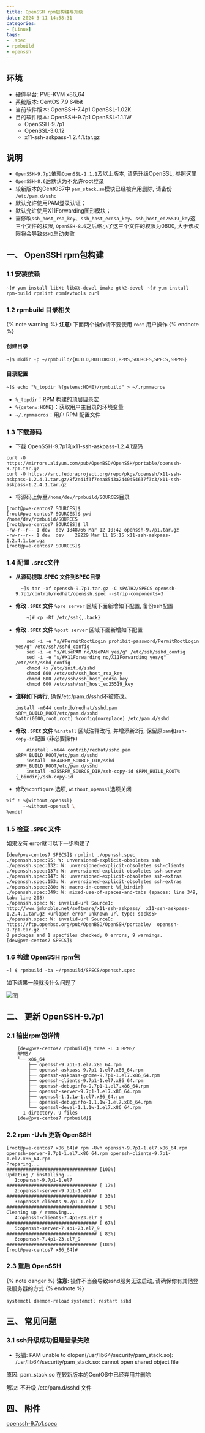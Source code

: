 ```yaml
---
title: OpenSSH rpm包构建与升级
date: 2024-3-11 14:58:31
categories: 
- [Linux]
tags: 
- .spec
- rpmbuild
- openssh
---
```



## 环境

  - 硬件平台: PVE-KVM x86_64
  - 系统版本: CentOS 7.9 64bit
  - 当前软件版本: OpenSSH-7.4p1  OpenSSL-1.02K
  - 目的软件版本: OpenSSH-9.7p1  OpenSSL-1.1.1W
    - OpenSSH-9.7p1
    - OpenSSL-3.0.12
    - x11-ssh-askpass-1.2.4.1.tar.gz

## 说明

  - ```OpenSSH-9.7p1```依赖```OpenSSL-1.1.1```及以上版本, 请先升级OpenSSL, [参照这里](https://hilyso.github.io/2024/03/07/081.openssl_rpm_build/)
  - ```OpenSSH-8.6```后默认为不允许root登录
  - 较新版本的CentOS7中 ```pam_stack.so```模块已经被弃用删除, 请备份 ```/etc/pam.d/sshd``` 
  - 默认允许使用PAM登录认证；
  - 默认允许使用X11Forwarding图形模块；
  - 需修改```ssh_host_rsa_key```、```ssh_host_ecdsa_key```、```ssh_host_ed25519_key```这三个文件的权限, ```OpenSSH-8.6```之后缩小了这三个文件的权限为0600, 大于该权限将会导致```SSHD```启动失败

## 一、 OpenSSH rpm包构建

### 1.1 安装依赖

  ``` ~]# yum install libXt libXt-devel imake gtk2-devel ```
  ``` ~]# yum install rpm-build rpmlint rpmdevtools curl```

### 1.2 rpmbuild 目录相关

{% note warning %}
**注意:**
下面两个操作请不要使用 ```root``` 用户操作
{% endnote %}

#### 创建目录
  ```~]$ mkdir -p ~/rpmbuild/{BUILD,BUILDROOT,RPMS,SOURCES,SPECS,SRPMS} ```

#### 目录配置
  ``` ~]$ echo "%_topdir %{getenv:HOME}/rpmbuild" > ~/.rpmmacros ```
  - ``` %_topdir ```：RPM 构建的顶层目录宏
  - ``` %{getenv:HOME} ```：获取用户主目录的环境变量
  - ``` ~/.rpmmacros ```：用户 RPM 配置文件


### 1.3 下载源码

  - 下载 OpenSSH-9.7p1和x11-ssh-askpass-1.2.4.1源码

  ``` shell
  curl -O https://mirrors.aliyun.com/pub/OpenBSD/OpenSSH/portable/openssh-9.7p1.tar.gz
  curl -O https://src.fedoraproject.org/repo/pkgs/openssh/x11-ssh-askpass-1.2.4.1.tar.gz/8f2e41f3f7eaa8543a2440454637f3c3/x11-ssh-askpass-1.2.4.1.tar.gz
  ```

  - 将源码上传至```/home/dev/rpmbuild/SOURCES```目录
  
  ``` shell
  [root@pve-centos7 SOURCES]$ 
  [root@pve-centos7 SOURCES]$ pwd
  /home/dev/rpmbuild/SOURCES
  [root@pve-centos7 SOURCES]$ ll
  -rw-r--r-- 1 dev  dev 1848766 Mar 12 10:42 openssh-9.7p1.tar.gz
  -rw-r--r-- 1 dev  dev    29229 Mar 11 15:15 x11-ssh-askpass-1.2.4.1.tar.gz
  [root@pve-centos7 SOURCES]$ 
  ```


### 1.4 配置 ```.SPEC```文件

  - **从源码提取.SPEC 文件到SPEC目录**
    ``` shell
      ~]$ tar -xf openssh-9.7p1.tar.gz -C $PATH2/SPECS openssh-9.7p1/contrib/redhat/openssh.spec --strip-components=3 
    ```

  - **修改 ```.SPEC``` 文件** ```%pre server``` 区域下面新增如下配置, 备份ssh配置
    ``` shell
        ~]# cp -Rf /etc/ssh{,.back}
    ```

  - **修改 ```.SPEC``` 文件** ```%post server``` 区域下面新增如下配置
    ``` shell
        sed -i -e "s/#PermitRootLogin prohibit-password/PermitRootLogin yes/g" /etc/ssh/sshd_config
        sed -i -e "s/#UsePAM no/UsePAM yes/g" /etc/ssh/sshd_config
        sed -i -e "s/#X11Forwarding no/X11Forwarding yes/g" /etc/ssh/sshd_config
        chmod +x /etc/init.d/sshd
        chmod 600 /etc/ssh/ssh_host_rsa_key
        chmod 600 /etc/ssh/ssh_host_ecdsa_key
        chmod 600 /etc/ssh/ssh_host_ed25519_key
    ```

  - **注释如下两行**, 确保/etc/pam.d/sshd不被修改。
    ``` shell
    install -m644 contrib/redhat/sshd.pam  $RPM_BUILD_ROOT/etc/pam.d/sshd
    %attr(0600,root,root) %config(noreplace) /etc/pam.d/sshd
    ```

  - **修改 ```.SPEC``` 文件** ```%install``` 区域注释改行, 并增添新2行, 保留原```pam```和```ssh-copy-id```配置 (非必要操作)
    ``` shell
        #install -m644 contrib/redhat/sshd.pam  $RPM_BUILD_ROOT/etc/pam.d/sshd
        install -m644RPM_SOURCE_DIR/sshd     $RPM_BUILD_ROOT/etc/pam.d/sshd
        install -m755RPM_SOURCE_DIR/ssh-copy-id $RPM_BUILD_ROOT%{_bindir}/ssh-copy-id
    ```
  - 修改```%configure``` 选项,  ```without_openssl```选项关闭
  ``` bash
  %if ! %{without_openssl}
        --without-openssl \
  %endif 
  ```


### 1.5 检查 ```.SPEC``` 文件

  如果没有 error就可以下一步构建了

  ``` shell
  [dev@pve-centos7 SPECS]$ rpmlint ./openssh.spec 
  ./openssh.spec:95: W: unversioned-explicit-obsoletes ssh
  ./openssh.spec:132: W: unversioned-explicit-obsoletes ssh-clients
  ./openssh.spec:137: W: unversioned-explicit-obsoletes ssh-server
  ./openssh.spec:147: W: unversioned-explicit-obsoletes ssh-extras
  ./openssh.spec:153: W: unversioned-explicit-obsoletes ssh-extras
  ./openssh.spec:280: W: macro-in-comment %{_bindir}
  ./openssh.spec:349: W: mixed-use-of-spaces-and-tabs (spaces: line 349, tab: line 208)
  ./openssh.spec: W: invalid-url Source1: http://www.jmknoble.net/software/x11-ssh-askpass/  x11-ssh-askpass-1.2.4.1.tar.gz <urlopen error unknown url type: socks5>
  ./openssh.spec: W: invalid-url Source0: https://ftp.openbsd.org/pub/OpenBSD/OpenSSH/portable/  openssh-9.7p1.tar.gz ''
  0 packages and 1 specfiles checked; 0 errors, 9 warnings.
  [dev@pve-centos7 SPECS]$ 
  ```


### 1.6 构建 OpenSSH rpm包

  ``` ~] $ rpmbuild -ba ~/rpmbuild/SPECS/openssh.spec ```

   如下结果一般就没什么问题了

 ![图](/images/082.openssh_rpm_build.md.01.png)



## 二、 更新 OpenSSH-9.7p1

### 2.1 输出rpm包详情

  ``` shell
      [dev@pve-centos7 rpmbuild]$ tree -L 3 RPMS/
      RPMS/
      └── x86_64
          ├── openssh-9.7p1-1.el7.x86_64.rpm
          ├── openssh-askpass-9.7p1-1.el7.x86_64.rpm
          ├── openssh-askpass-gnome-9.7p1-1.el7.x86_64.rpm
          ├── openssh-clients-9.7p1-1.el7.x86_64.rpm
          ├── openssh-debuginfo-9.7p1-1.el7.x86_64.rpm
          ├── openssh-server-9.7p1-1.el7.x86_64.rpm
          ├── openssl-1.1.1w-1.el7.x86_64.rpm
          ├── openssl-debuginfo-1.1.1w-1.el7.x86_64.rpm
          └── openssl-devel-1.1.1w-1.el7.x86_64.rpm
        1 directory, 9 files
      [dev@pve-centos7 rpmbuild]$ 
  ```

### 2.2 rpm -Uvh 更新 OpenSSH

``` shell
[root@pve-centos7 x86_64]# rpm -Uvh openssh-9.7p1-1.el7.x86_64.rpm openssh-server-9.7p1-1.el7.x86_64.rpm openssh-clients-9.7p1-1.el7.x86_64.rpm 
Preparing...                          ################################# [100%]
Updating / installing...
   1:openssh-9.7p1-1.el7              ################################# [ 17%]
   2:openssh-server-9.7p1-1.el7       ################################# [ 33%]
   3:openssh-clients-9.7p1-1.el7      ################################# [ 50%]
Cleaning up / removing...
   4:openssh-clients-7.4p1-23.el7_9   ################################# [ 67%]
   5:openssh-server-7.4p1-23.el7_9    ################################# [ 83%]
   6:openssh-7.4p1-23.el7_9           ################################# [100%]
[root@pve-centos7 x86_64]# 
```

### 2.3 重启 OpenSSH

  {% note danger  %}
  **注意:**
  操作不当会导致sshd服务无法启动, 请确保你有其他登录服务器的方式
  {% endnote %}


  ``` systemctl daemon-reload ```
  ``` systemctl restart sshd ```


## 三、 常见问题


### 3.1 ssh升级成功但是登录失败

  - 报错: PAM unable to dlopen(/usr/lib64/security/pam_stack.so): /usr/lib64/security/pam_stack.so: cannot open shared object file
  
  原因: pam_stack.so 在较新版本的CentOS中已经弃用并删除

  解决: 不升级 /etc/pam.d/sshd 文件


## 四、 附件

  [openssh-9.7p1.spec](/download/openssh-9.7p1.spec)

